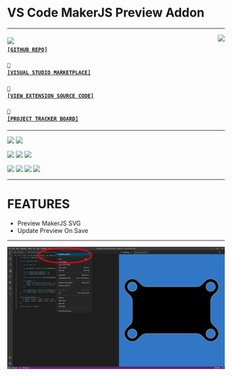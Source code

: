 # VS Code MakerJS Preview Addon

---

<a href='https://github.com/cogsmith/vscode-makerjs'><img src='https://github-readme-stats.vercel.app/api/pin/?username=cogsmith&repo=vscode-makerjs' align='right'></a>

#### <code><a href='https://github.com/cogsmith/vscode-makerjs'><img src='https://github.githubassets.com/images/icons/emoji/octocat.png' width='22'> [GITHUB REPO]</a></code>

#### <code><a href='https://marketplace.visualstudio.com/items?itemName=COGSMITH.vscode-makerjs'>🏬 [VISUAL STUDIO MARKETPLACE]</a></code>

#### <code><a href='https://github.com/cogsmith/vscode-makerjs/blob/main/extension.js'>🧾 [VIEW EXTENSION SOURCE CODE]</a></code>

#### <code><a href='https://github.com/cogsmith/vscode-makerjs/projects/1'>📅 [PROJECT TRACKER BOARD]</a></code>

---

[![](https://shields.io/github/package-json/v/cogsmith/vscode-makerjs?label=codebase)](http://github.com/cogsmith/vscode-makerjs)
[![](https://shields.io/github/last-commit/cogsmith/vscode-makerjs)](https://github.com/cogsmith/vscode-makerjs/commits/main)

[![](https://shields.io/github/v/release/cogsmith/vscode-makerjs?label=latest+release)](https://github.com/cogsmith/vscode-makerjs/releases)
[![](https://shields.io/github/release-date/cogsmith/vscode-makerjs?color=blue)](https://github.com/cogsmith/vscode-makerjs/releases)
[![](https://shields.io/github/commits-since/cogsmith/vscode-makerjs/latest)](https://github.com/cogsmith/vscode-makerjs/commits/main)
<!-- [![](https://shields.io/github/commit-activity/m/cogsmith/vscode-makerjs)](https://github.com/cogsmith/vscode-makerjs/commits/main) -->

[![](https://shields.io/github/license/cogsmith/vscode-makerjs?color=lightgray)](https://github.com/cogsmith/vscode-makerjs/blob/main/LICENSE)
[![](https://shields.io/github/languages/code-size/cogsmith/vscode-makerjs)](http://github.com/cogsmith/vscode-makerjs)
[![](https://shields.io/github/repo-size/cogsmith/vscode-makerjs)](http://github.com/cogsmith/vscode-makerjs)
[![](https://shields.io/github/issues-raw/cogsmith/vscode-makerjs)](https://github.com/cogsmith/vscode-makerjs/issues)

---

# FEATURES

* Preview MakerJS SVG 
* Update Preview On Save

---

![SCREENSHOT](SCREENSHOT.PNG)
